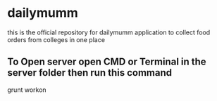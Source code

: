 # dailymumm
this is the official repository for dailymumm application to collect food orders from colleges in one place

## To Open server open CMD or Terminal in the server folder then run this command
grunt workon
